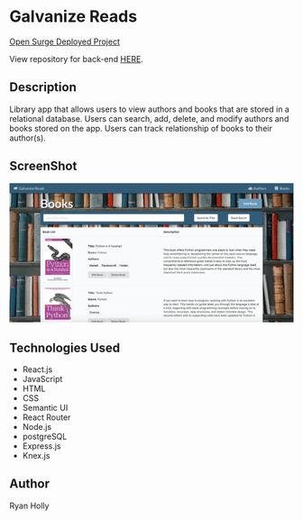 # Galvanize Reads

[Open Surge Deployed Project](http://holly-galv-reads.surge.sh/)

View repository for back-end [HERE](https://github.com/Ryanholly3/galvanize-reads-server).

## Description
Library app that allows users to view authors and books that are stored in a relational database. Users can search, add, delete, and modify authors and books stored on the app. Users can track relationship of books to their author(s).


## ScreenShot
![](/public/ScreenShot.jpg)

## Technologies Used
* React.js
* JavaScript
* HTML
* CSS
* Semantic UI
* React Router
* Node.js
* postgreSQL
* Express.js
* Knex.js

## Author
Ryan Holly
